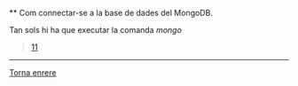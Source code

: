 ** Com connectar-se a la base de dades del MongoDB.  

Tan sols hi ha que executar la comanda _mongo_
>[11]()

***
[Torna enrere](https://github.com/Josep88/MP10UF2-A1)
